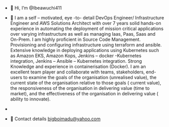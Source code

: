 - 👋 Hi, I’m @Ibeawuchi411
- 👀 I am a self – motivated, eye -to- detail DevOps Engineer/ Infrastructure Engineer and AWS Solutions Architect with over 7 years solid hands-on experience in automating the deployment of mission critical applications over varying infrastructure as well as managing Iaas, Paas, Saas and On-Prem. I am highly proficient in Source Code Management. Provisioning and configuring infrastructure using terraform and ansible. 
Extensive knowledge in deploying applications using Kubernetes such as Amazon EKS, Amazon Kops, Jenkins – docker -Kubernetes integration, Jenkins – Ansible – Kubernetes integration. Strong Knowledge and experience in containerisation (Docker). 
I am an excellent team player and collaborate with teams, stakeholders, end-users to examine the goals of the organisation (unrealised value), the current state of the organisation relative to those goals ( current value), the responsiveness of the organisation in delivering value (time to market), and the effectiveness of the organisation in delivering value ( ability to innovate).   
  

- 
- 💞️ 
  Contact details bigboimadu@yahoo.com
<!---
Ibeawuchi411/Ibeawuchi411 is a ✨ special ✨ repository because its `README.md` (this file) appears on your GitHub profile.
You can click the Preview link to take a look at your changes.
--->
